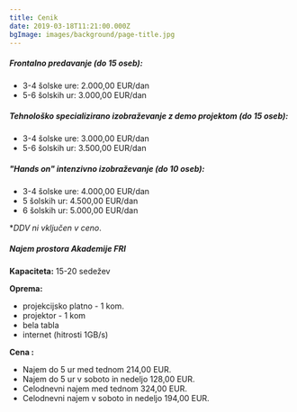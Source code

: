```yaml
---
title: Cenik
date: 2019-03-18T11:21:00.000Z
bgImage: images/background/page-title.jpg
---
```

##### Frontalno predavanje (do 15 oseb):

* 3-4 šolske ure: 2.000,00 EUR/dan
* 5-6 šolskih ur: 3.000,00 EUR/dan

##### Tehnološko specializirano izobraževanje z demo projektom (do 15 oseb):

* 3-4 šolske ure: 3.000,00 EUR/dan
* 5-6 šolskih ur: 3.500,00 EUR/dan

##### "Hands on" intenzivno izobraževanje (do 10 oseb):

* 3-4 šolske ure: 4.000,00 EUR/dan
* 5 šolskih ur: 4.500,00 EUR/dan
* 6 šolskih ur: 5.000,00 EUR/dan

\*_DDV ni vključen v ceno_.

##### Najem prostora Akademije FRI

**Kapaciteta:** 15-20 sedežev

**Oprema:**

* projekcijsko platno - 1 kom.
* projektor - 1 kom
* bela tabla
* internet (hitrosti 1GB/s)

**Cena
:**

* Najem do 5 ur med tednom 214,00 EUR.
* Najem do 5 ur v soboto in nedeljo 128,00 EUR.
* Celodnevni najem med tednom 324,00 EUR.
* Celodnevni najem v soboto in nedeljo 194,00 EUR.
